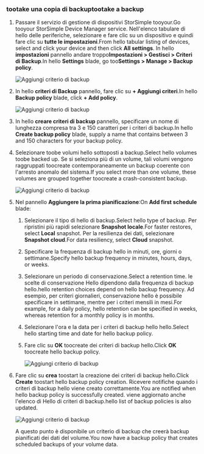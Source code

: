 <!--author=alkohli last changed: 01/12/17-->

### <a name="tootake-a-backup"></a><span data-ttu-id="ecbf2-101">tootake una copia di backup</span><span class="sxs-lookup"><span data-stu-id="ecbf2-101">tootake a backup</span></span>

1. <span data-ttu-id="ecbf2-102">Passare il servizio di gestione di dispositivi StorSimple tooyour.</span><span class="sxs-lookup"><span data-stu-id="ecbf2-102">Go tooyour StorSimple Device Manager service.</span></span> <span data-ttu-id="ecbf2-103">Nell'elenco tabulare di hello delle periferiche, selezionare e fare clic su un dispositivo e quindi fare clic su **tutte le impostazioni**.</span><span class="sxs-lookup"><span data-stu-id="ecbf2-103">From hello tabular listing of devices, select and click your device and then click **All settings**.</span></span> <span data-ttu-id="ecbf2-104">In hello **impostazioni** pannello andare troppo**Impostazioni > Gestisci > Criteri di Backup**.</span><span class="sxs-lookup"><span data-stu-id="ecbf2-104">In hello **Settings** blade, go too**Settings > Manage > Backup policy**.</span></span>

    ![Aggiungi criterio di backup](./media/storsimple-8000-take-backup/step8takebu1.png)

2. <span data-ttu-id="ecbf2-106">In hello **criteri di Backup** pannello, fare clic su **+ Aggiungi criteri**.</span><span class="sxs-lookup"><span data-stu-id="ecbf2-106">In hello **Backup policy** blade, click **+ Add policy**.</span></span>

    ![Aggiungi criterio di backup](./media/storsimple-8000-take-backup/step8takebu2.png)

3. <span data-ttu-id="ecbf2-108">In hello **creare criteri di backup** pannello, specificare un nome di lunghezza compresa tra 3 e 150 caratteri per i criteri di backup.</span><span class="sxs-lookup"><span data-stu-id="ecbf2-108">In hello **Create backup policy** blade, supply a name that contains between 3 and 150 characters for your backup policy.</span></span>

4. <span data-ttu-id="ecbf2-109">Selezionare toobe volumi hello sottoposti a backup.</span><span class="sxs-lookup"><span data-stu-id="ecbf2-109">Select hello volumes toobe backed up.</span></span> <span data-ttu-id="ecbf2-110">Se si seleziona più di un volume, tali volumi vengono raggruppati toocreate contemporaneamente un backup coerente con l'arresto anomalo del sistema.</span><span class="sxs-lookup"><span data-stu-id="ecbf2-110">If you select more than one volume, these volumes are grouped together toocreate a crash-consistent backup.</span></span>

    ![Aggiungi criterio di backup](./media/storsimple-8000-take-backup/step8takebu4.png)

5. <span data-ttu-id="ecbf2-112">Nel pannello **Aggiungere la prima pianificazione**:</span><span class="sxs-lookup"><span data-stu-id="ecbf2-112">On **Add first schedule** blade:</span></span>

    1. <span data-ttu-id="ecbf2-113">Selezionare il tipo di hello di backup.</span><span class="sxs-lookup"><span data-stu-id="ecbf2-113">Select hello type of backup.</span></span> <span data-ttu-id="ecbf2-114">Per ripristini più rapidi selezionare **Snapshot locale**.</span><span class="sxs-lookup"><span data-stu-id="ecbf2-114">For faster restores, select **Local** snapshot.</span></span> <span data-ttu-id="ecbf2-115">Per la resilienza dei dati, selezionare **Snapshot cloud**.</span><span class="sxs-lookup"><span data-stu-id="ecbf2-115">For data resiliency, select **Cloud** snapshot.</span></span>
    2. <span data-ttu-id="ecbf2-116">Specificare la frequenza di backup hello in minuti, ore, giorni o settimane.</span><span class="sxs-lookup"><span data-stu-id="ecbf2-116">Specify hello backup frequency in minutes, hours, days, or weeks.</span></span>
    3. <span data-ttu-id="ecbf2-117">Selezionare un periodo di conservazione.</span><span class="sxs-lookup"><span data-stu-id="ecbf2-117">Select a retention time.</span></span> <span data-ttu-id="ecbf2-118">le scelte di conservazione Hello dipendono dalla frequenza di backup hello.</span><span class="sxs-lookup"><span data-stu-id="ecbf2-118">hello retention choices depend on hello backup frequency.</span></span> <span data-ttu-id="ecbf2-119">Ad esempio, per criteri giornalieri, conservazione hello è possibile specificare in settimane, mentre per i criteri mensili in mesi.</span><span class="sxs-lookup"><span data-stu-id="ecbf2-119">For example, for a daily policy, hello retention can be specified in weeks, whereas retention for a monthly policy is in months.</span></span>
    4. <span data-ttu-id="ecbf2-120">Selezionare l'ora e la data per i criteri di backup hello hello.</span><span class="sxs-lookup"><span data-stu-id="ecbf2-120">Select hello starting time and date for hello backup policy.</span></span>
    5. <span data-ttu-id="ecbf2-121">Fare clic su **OK** toocreate dei criteri di backup hello.</span><span class="sxs-lookup"><span data-stu-id="ecbf2-121">Click **OK** toocreate hello backup policy.</span></span>

        ![Aggiungi criterio di backup](./media/storsimple-8000-take-backup/step8takebu5.png) 

6. <span data-ttu-id="ecbf2-123">Fare clic su **crea** toostart la creazione dei criteri di backup hello.</span><span class="sxs-lookup"><span data-stu-id="ecbf2-123">Click **Create** toostart hello backup policy creation.</span></span> <span data-ttu-id="ecbf2-124">Ricevere notifiche quando i criteri di backup hello viene creato correttamente.</span><span class="sxs-lookup"><span data-stu-id="ecbf2-124">You are notified when hello backup policy is successfully created.</span></span> <span data-ttu-id="ecbf2-125">viene aggiornato anche l'elenco di Hello di criteri di backup.</span><span class="sxs-lookup"><span data-stu-id="ecbf2-125">hello list of backup policies is also updated.</span></span>
      
      ![Aggiungi criterio di backup](./media/storsimple-8000-take-backup/step8takebu9.png)
      
      <span data-ttu-id="ecbf2-127">A questo punto è disponibile un criterio di backup che creerà backup pianificati dei dati del volume.</span><span class="sxs-lookup"><span data-stu-id="ecbf2-127">You now have a backup policy that creates scheduled backups of your volume data.</span></span>




